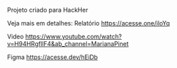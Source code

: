 Projeto criado para HackHer

Veja mais em detalhes:
Relatório 
https://acesse.one/iloYq

Video
https://www.youtube.com/watch?v=H94HRgfllF4&ab_channel=MarianaPinet

Figma
https://acesse.dev/hEiDb
